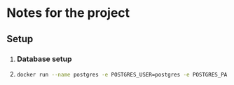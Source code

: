 # Notes for the project

## Setup
1. ### Database setup
2. ```bash
   docker run --name postgres -e POSTGRES_USER=postgres -e POSTGRES_PASSWORD=postgres -p 5432:5432 -d postgres
   ```